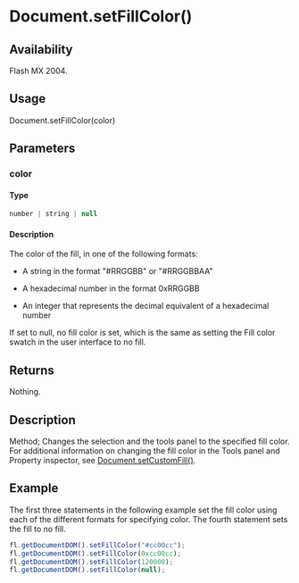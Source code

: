 # Document.setFillColor()

## Availability

Flash MX 2004.

## Usage

Document.setFillColor(color)

## Parameters

### **color**

#### Type

```typescript
number | string | null
```

#### Description

The color of the fill, in one of the following formats:

- A string in the format "#RRGGBB" or "#RRGGBBAA"

- A hexadecimal number in the format 0xRRGGBB

- An integer that represents the decimal equivalent of a hexadecimal number

If set to null, no fill color is set, which is the same as setting the Fill color swatch in the user interface to no fill.

## Returns

Nothing.

## Description

Method; Changes the selection and the tools panel to the specified fill color. For additional information on changing the fill color in the Tools panel and Property inspector, see [Document.setCustomFill()](../Document_object/Document470.md).

## Example

The first three statements in the following example set the fill color using each of the different formats for specifying color. The fourth statement sets the fill to no fill.

```javascript
fl.getDocumentDOM().setFillColor("#cc00cc");
fl.getDocumentDOM().setFillColor(0xcc00cc);
fl.getDocumentDOM().setFillColor(120000);
fl.getDocumentDOM().setFillColor(null);
```
